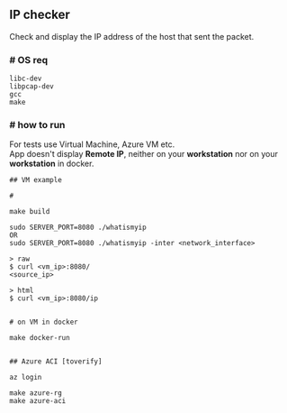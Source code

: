 ## **IP checker**

Check and display the IP address of the host that sent the packet.

### # OS req
```
libc-dev 
libpcap-dev
gcc
make
```

### # how to run

For tests use Virtual Machine, Azure VM etc.  
App doesn't display **Remote IP**, neither on your **workstation** nor on your **workstation** in docker.

```
## VM example

#

make build

sudo SERVER_PORT=8080 ./whatismyip
OR
sudo SERVER_PORT=8080 ./whatismyip -inter <network_interface>

> raw
$ curl <vm_ip>:8080/
<source_ip>

> html
$ curl <vm_ip>:8080/ip


# on VM in docker 

make docker-run


## Azure ACI [toverify]

az login

make azure-rg
make azure-aci
```
